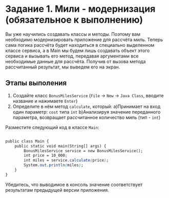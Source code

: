 <h1>Задание 1. Мили - модернизация (обязательное к выполнению)</h1>
Вы уже научились создавать классы и методы. Поэтому вам необходимо модернизировать приложение для рассчёта миль. Теперь сама логика рассчёта будет находиться в специально выделенном классе сервиса, а в Main мы будем лишь создавать объект этого сервиса и вызывать его метод, передавая аргументами все необходимые данные для рассчёта. Получив от вызова метода рассчитанный результат, мы выведем его на экран.


<h2>Этапы выполения</h2>

1. Создайте класс `BonusMilesService` (`File` -> `New` -> `Java Class`, вводите название и нажимаете `Enter`)
2. Определите в нём метод `calculate`, который:
a)Принимает на вход один параметр: `cost` типа `int`
b)Анализируя значение переданного параметра, возвращает рассчитанное количество миль (тип - `int`)


Разместите следующий код в классе `Main`:

```css

public class Main {
    public static void main(String[] args) {
        BonusMilesService service = new BonusMilesService();
        int price = 10_000;
        int miles = service.calculate(price);
        System.out.println(miles);
    }
}
```

Убедитесь, что выводимое в консоль значение соответствует результатам предыдущей версии приложения.
